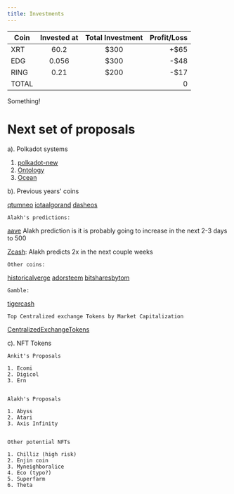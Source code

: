 ```yaml
---
title: Investments
---
```


| Coin   |      Invested at    |  Total Investment | Profit/Loss
|----------|:-------------:|:-----:| ---------:|
| XRT  | 60.2 | $300 | +$65 |
| EDG |  0.056   |   $300 | -$48 |
| RING | 0.21 |  $200 | -$17 |
| TOTAL | | | 0
    

Something!

# Next set of proposals

a). Polkadot systems


1. [polkadot-new](https://coinmarketcap.com/currencies/polkadot-new/)
2. [Ontology](https://coinmarketcap.com/currencies/ontology)
3. [Ocean](https://coinmarketcap.com/currencies/ocean-protocol/)

b). Previous years' coins
	

[qtum](https://coinmarketcap.com/currencies/qtum/)[neo](https://coinmarketcap.com/currencies/neo/)
[iota](https://coinmarketcap.com/currencies/iota/)[algorand](https://coinmarketcap.com/currencies/algorand/)
[dash](https://coinmarketcap.com/currencies/dash/)[eos](https://coinmarketcap.com/currencies/eos/)


	Alakh's predictions:

[aave](https://coinmarketcap.com/currencies/aave/)  Alakh prediction is it is probably going to increase in the next 2-3 days to 500



[Zcash](https://coinmarketcap.com/currencies/zcash/): Alakh predicts  2x in the next couple weeks


	Other coins:

[historical](https://coinmarketcap.com/historical/)[verge](https://coinmarketcap.com/currencies/verge/)
[ador](https://coinmarketcap.com/currencies/ardor/)[steem](https://coinmarketcap.com/currencies/steem/)
[bitshares](https://coinmarketcap.com/currencies/bitshares/)[bytom](https://coinmarketcap.com/currencies/bytom/)

	Gamble: 

[tigercash](https://coinmarketcap.com/currencies/tigercash/)

	Top Centralized exchange Tokens by Market Capitalization

[CentralizedExchangeTokens](https://coinmarketcap.com/view/centralized-exchange/)



c). NFT Tokens

	Ankit's Proposals

	1. Ecomi
	2. Digicol
	3. Ern


	Alakh's Proposals

	1. Abyss
	2. Atari
	3. Axis Infinity


	Other potential NFTs

	1. Chilliz (high risk)
	2. Enjin coin
	3. Myneighboralice
	4. Eco (typo?)
	5. Superfarm
	6. Theta
